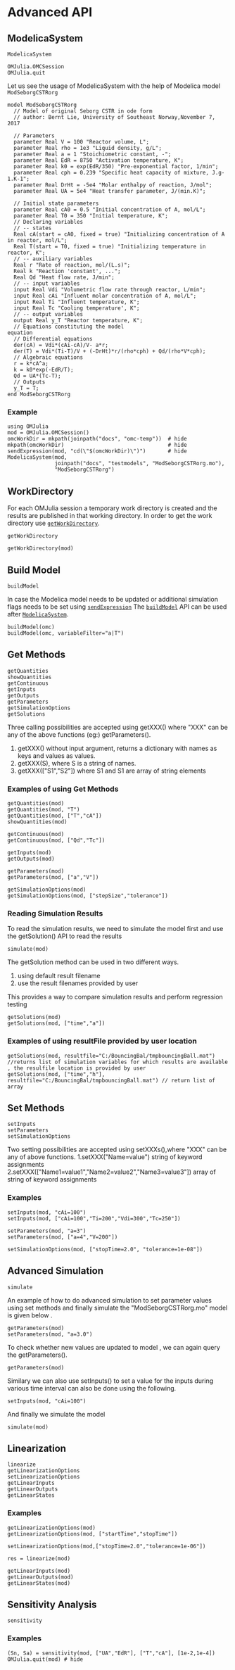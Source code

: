 # Advanced API

## ModelicaSystem

```@docs
ModelicaSystem
```

```@docs
OMJulia.OMCSession
OMJulia.quit
```

Let us see the usage of ModelicaSystem with the help of Modelica model `ModSeborgCSTRorg`

```modelica
model ModSeborgCSTRorg
  // Model of original Seborg CSTR in ode form
  // author: Bernt Lie, University of Southeast Norway,November 7, 2017

  // Parameters
  parameter Real V = 100 "Reactor volume, L";
  parameter Real rho = 1e3 "Liquid density, g/L";
  parameter Real a = 1 "Stoichiometric constant, -";
  parameter Real EdR = 8750 "Activation temperature, K";
  parameter Real k0 = exp(EdR/350) "Pre-exponential factor, 1/min";
  parameter Real cph = 0.239 "Specific heat capacity of mixture, J.g-1.K-1";
  parameter Real DrHt = -5e4 "Molar enthalpy of reaction, J/mol";
  parameter Real UA = 5e4 "Heat transfer parameter, J/(min.K)";

  // Initial state parameters
  parameter Real cA0 = 0.5 "Initial concentration of A, mol/L";
  parameter Real T0 = 350 "Initial temperature, K";
  // Declaring variables
  // -- states
  Real cA(start = cA0, fixed = true) "Initializing concentration of A in reactor, mol/L";
  Real T(start = T0, fixed = true) "Initializing temperature in reactor, K";
  // -- auxiliary variables
  Real r "Rate of reaction, mol/(L.s)";
  Real k "Reaction 'constant', ...";
  Real Qd "Heat flow rate, J/min";
  // -- input variables
  input Real Vdi "Volumetric flow rate through reactor, L/min";
  input Real cAi "Influent molar concentration of A, mol/L";
  input Real Ti "Influent temperature, K";
  input Real Tc "Cooling temperature', K";
  // -- output variables
  output Real y_T "Reactor temperature, K";
  // Equations constituting the model
equation
  // Differential equations
  der(cA) = Vdi*(cAi-cA)/V- a*r;
  der(T) = Vdi*(Ti-T)/V + (-DrHt)*r/(rho*cph) + Qd/(rho*V*cph);
  // Algebraic equations
  r = k*cA^a;
  k = k0*exp(-EdR/T);
  Qd = UA*(Tc-T);
  // Outputs
  y_T = T;
end ModSeborgCSTRorg
```
### Example
```@repl ModSeborgCSTRorg-example
using OMJulia
mod = OMJulia.OMCSession()
omcWorkDir = mkpath(joinpath("docs", "omc-temp"))  # hide
mkpath(omcWorkDir)                                 # hide
sendExpression(mod, "cd(\"$(omcWorkDir)\")")       # hide
ModelicaSystem(mod,
               joinpath("docs", "testmodels", "ModSeborgCSTRorg.mo"),
               "ModSeborgCSTRorg")
```

## WorkDirectory

For each OMJulia session a temporary work directory is created and the results are
published in that working directory.
In order to get the work directory use [`getWorkDirectory`](@ref).

```@docs
getWorkDirectory
```
```@repl ModSeborgCSTRorg-example
getWorkDirectory(mod)
```

## Build Model

```@docs
buildModel
```

In case the Modelica model needs to be updated or additional simulation flags needs to be
set using [`sendExpression`](@ref) The [`buildModel`](@ref) API can be used after
[`ModelicaSystem`](@ref).

```
buildModel(omc)
buildModel(omc, variableFilter="a|T")
```

## Get Methods

```@docs
getQuantities
showQuantities
getContinuous
getInputs
getOutputs
getParameters
getSimulationOptions
getSolutions
```

Three calling possibilities are accepted using getXXX() where "XXX" can be any of the above functions (eg:) getParameters().
1. getXXX() without input argument, returns a dictionary with names as keys and values as values.
2. getXXX(S), where S is a string of names.
3. getXXX(["S1","S2"]) where S1 and S1 are array of string elements

### Examples of using Get Methods

```@repl ModSeborgCSTRorg-example
getQuantities(mod)
getQuantities(mod, "T")
getQuantities(mod, ["T","cA"])
showQuantities(mod)
```

```@repl ModSeborgCSTRorg-example
getContinuous(mod)
getContinuous(mod, ["Qd","Tc"])
```

```@repl ModSeborgCSTRorg-example
getInputs(mod)
getOutputs(mod)
```

```@repl ModSeborgCSTRorg-example
getParameters(mod)
getParameters(mod, ["a","V"])
```

```@repl ModSeborgCSTRorg-example
getSimulationOptions(mod)
getSimulationOptions(mod, ["stepSize","tolerance"])
```
### Reading Simulation Results
To read the simulation results, we need to simulate the model first and use the getSolution() API to read the results

```@repl ModSeborgCSTRorg-example
simulate(mod)
```

The getSolution method can be used in two different ways.
1. using default result filename
2. use the result filenames provided by user

This provides a way to compare simulation results and perform regression testing

```@repl ModSeborgCSTRorg-example
getSolutions(mod)
getSolutions(mod, ["time","a"])
```
### Examples of using resultFile provided by user location

```
getSolutions(mod, resultfile="C:/BouncingBal/tmpbouncingBall.mat") //returns list of simulation variables for which results are available , the resulfile location is provided by user
getSolutions(mod, ["time","h"], resultfile="C:/BouncingBal/tmpbouncingBall.mat") // return list of array
```
## Set Methods

```@docs
setInputs
setParameters
setSimulationOptions
```

Two setting possibilities are accepted using setXXXs(),where "XXX" can be any of above functions.
1.setXXX("Name=value") string of keyword assignments
2.setXXX(["Name1=value1","Name2=value2","Name3=value3"]) array of string of keyword assignments

### Examples

```@repl ModSeborgCSTRorg-example
setInputs(mod, "cAi=100")
setInputs(mod, ["cAi=100","Ti=200","Vdi=300","Tc=250"])
```

```@repl ModSeborgCSTRorg-example
setParameters(mod, "a=3")
setParameters(mod, ["a=4","V=200"])
```

```@repl ModSeborgCSTRorg-example
setSimulationOptions(mod, ["stopTime=2.0", "tolerance=1e-08"])
```

## Advanced Simulation

```@docs
simulate
```

An example of how to do advanced simulation to set parameter values using set methods and finally simulate the "ModSeborgCSTRorg.mo" model is given below .

```@repl ModSeborgCSTRorg-example
getParameters(mod)
setParameters(mod, "a=3.0")
```

To check whether new values are updated to model , we can again query the getParameters().

```@repl ModSeborgCSTRorg-example
getParameters(mod)
```

Similary we can also use setInputs() to set a value for the inputs during various time interval can also be done using the following.

```@repl ModSeborgCSTRorg-example
setInputs(mod, "cAi=100")
```
And finally we simulate the model

```@repl ModSeborgCSTRorg-example
simulate(mod)
```

## Linearization

```@docs
linearize
getLinearizationOptions
setLinearizationOptions
getLinearInputs
getLinearOutputs
getLinearStates
```

### Examples

```@repl ModSeborgCSTRorg-example
getLinearizationOptions(mod)
getLinearizationOptions(mod, ["startTime","stopTime"])
```

```@repl ModSeborgCSTRorg-example
setLinearizationOptions(mod,["stopTime=2.0","tolerance=1e-06"])
```

```@repl ModSeborgCSTRorg-example
res = linearize(mod)
```

```@repl ModSeborgCSTRorg-example
getLinearInputs(mod)
getLinearOutputs(mod)
getLinearStates(mod)
```

## Sensitivity Analysis

```@docs
sensitivity
```

### Examples

```@repl ModSeborgCSTRorg-example
(Sn, Sa) = sensitivity(mod, ["UA","EdR"], ["T","cA"], [1e-2,1e-4])
OMJulia.quit(mod) # hide
```
